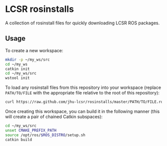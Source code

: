 LCSR rosinstalls
================

A collection of rosinstall files for quickly downloading LCSR ROS packages.

## Usage

To create a new workspace:

```bash
mkdir -p ~/my_ws/src
cd ~/my_ws
catkin init
cd ~/my_ws/src
wstool init
```

To load any rosinstall files from this repository into your workspace (replace `PATH/TO/FILE` with the appropriate file relative to the root of this repository):

```bash
curl https://raw.github.com/jhu-lcsr/rosinstalls/master/PATH/TO/FILE.rosinstall | wstool merge -
```

Once creating this workspace, you can build it in the following manner
(this will create a pair of chained Catkin subspaces):

```sh
cd ~/my_ws/src
unset CMAKE_PREFIX_PATH
source /opt/ros/$ROS_DISTRO/setup.sh
catkin build
```
